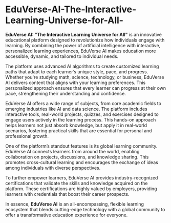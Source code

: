 # EduVerse-AI-The-Interactive-Learning-Universe-for-All-
**EduVerse AI: "The Interactive Learning Universe for All"** is an innovative educational platform designed to revolutionize how individuals engage with learning. By combining the power of artificial intelligence with interactive, personalized learning experiences, EduVerse AI makes education more accessible, dynamic, and tailored to individual needs.

The platform uses advanced AI algorithms to create customized learning paths that adapt to each learner’s unique style, pace, and progress. Whether you're studying math, science, technology, or business, EduVerse AI delivers content that aligns with your learning preferences. This personalized approach ensures that every learner can progress at their own pace, strengthening their understanding and confidence.

EduVerse AI offers a wide range of subjects, from core academic fields to emerging industries like AI and data science. The platform includes interactive tools, real-world projects, quizzes, and exercises designed to engage users actively in the learning process. This hands-on approach helps learners not just absorb knowledge, but apply it in real-world scenarios, fostering practical skills that are essential for personal and professional growth.

One of the platform’s standout features is its global learning community. EduVerse AI connects learners from around the world, enabling collaboration on projects, discussions, and knowledge sharing. This promotes cross-cultural learning and encourages the exchange of ideas among individuals with diverse perspectives.

To further empower learners, EduVerse AI provides industry-recognized certifications that validate the skills and knowledge acquired on the platform. These certifications are highly valued by employers, providing learners with credentials that boost their career prospects.

In essence, **EduVerse AI** is an all-encompassing, flexible learning ecosystem that blends cutting-edge technology with a global community to offer a transformative education experience for everyone.
